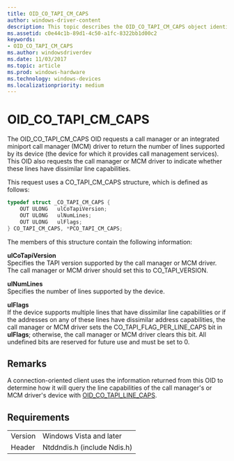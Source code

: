```yaml
---
title: OID_CO_TAPI_CM_CAPS
author: windows-driver-content
description: This topic describes the OID_CO_TAPI_CM_CAPS object identifier (OID).
ms.assetid: c0e44c1b-89d1-4c50-a1fc-8322bb1d00c2
keywords:
- OID_CO_TAPI_CM_CAPS
ms.author: windowsdriverdev
ms.date: 11/03/2017
ms.topic: article
ms.prod: windows-hardware
ms.technology: windows-devices
ms.localizationpriority: medium
---
```


# OID_CO_TAPI_CM_CAPS

The OID_CO_TAPI_CM_CAPS OID requests a call manager or an integrated miniport call manager (MCM) driver to return the number of lines supported by its device (the device for which it provides call management services). This OID also requests the call manager or MCM driver to indicate whether these lines have dissimilar line capabilities.

This request uses a CO_TAPI_CM_CAPS structure, which is defined as follows:

```c++
typedef struct _CO_TAPI_CM_CAPS {
    OUT ULONG   ulCoTapiVersion;
    OUT ULONG   ulNumLines;
    OUT ULONG   ulFlags;
} CO_TAPI_CM_CAPS, *PCO_TAPI_CM_CAPS;
``` 

The members of this structure contain the following information:

**ulCoTapiVersion**  
Specifies the TAPI version supported by the call manager or MCM driver. The call manager or MCM driver should set this to CO_TAPI_VERSION.

**ulNumLines**  
Specifies the number of lines supported by the device.

**ulFlags**  
If the device supports multiple lines that have dissimilar line capabilities or if the addresses on any of these lines have dissimilar address capabilities, the call manager or MCM driver sets the CO_TAPI_FLAG_PER_LINE_CAPS bit in **ulFlags**; otherwise, the call manager or MCM driver clears this bit. All undefined bits are reserved for future use and must be set to 0.

## Remarks

A connection-oriented client uses the information returned from this OID to determine how it will query the line capabilities of the call manager's or MCM driver's device with [OID_CO_TAPI_LINE_CAPS](oid-co-tapi-line-caps.md).

## Requirements

| | |
| --- | --- |
| Version | Windows Vista and later |
| Header | Ntddndis.h (include Ndis.h) |

